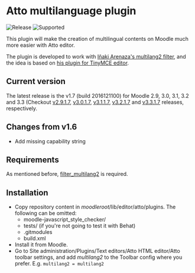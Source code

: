 Atto multilanguage plugin
=========================

![Release](https://img.shields.io/badge/release-v1.7-blue.svg) ![Supported](https://img.shields.io/badge/supported-2.9%2C%203.0%2C%203.1%2C%203.2%2C%203.3-green.svg)

This plugin will make the creation of multilingual contents on Moodle much more easier with Atto editor.

The plugin is developed to work with [Iñaki Arenaza's multilang2 filter](https://github.com/iarenaza/moodle-filter_multilang2), and the idea is based on [his plugin for TinyMCE editor](https://github.com/iarenaza/moodle-tinymce_moodlelang2).

## Current version
The latest release is the v1.7 (build 2016121100) for Moodle 2.9, 3.0, 3.1, 3.2 and 3.3 (Checkout [v2.9.1.7](https://github.com/julenpardo/moodle-atto_multilang2/releases/tag/v2.9.1.6), [v3.0.1.7](https://github.com/julenpardo/moodle-atto_multilang2/releases/tag/v3.0.1.6), [v3.1.1.7](https://github.com/julenpardo/moodle-atto_multilang2/releases/tag/v3.1.1.6), [v3.2.1.7](https://github.com/julenpardo/moodle-atto_multilang2/releases/tag/v3.2.1.6) and [v3.3.1.7](https://github.com/julenpardo/moodle-atto_multilang2/releases/tag/v3.3.1.7) releases, respectively.

## Changes from v1.6
 - Add missing capability string

## Requirements
As mentioned before, [filter_multilang2](https://github.com/iarenaza/moodle-filter_multilang2) is required.

## Installation

 - Copy repository content in *moodleroot*/lib/editor/atto/plugins. The following can be omitted:
   - moodle-javascript_style_checker/
   - tests/ (if you're not going to test it with Behat)
   - .gitmodules
   - build.xml
 - Install it from Moodle. 
 - Go to Site administration/Plugins/Text
   editors/Atto HTML editor/Atto toolbar settings, and add *multilang2*
   to the Toolbar config where you prefer. E.g. `multilang2 = multilang2`
